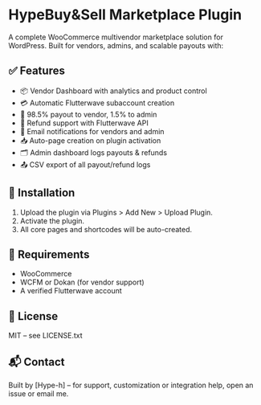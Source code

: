 # HypeBuy&Sell Marketplace Plugin

A complete WooCommerce multivendor marketplace solution for WordPress. Built for vendors, admins, and scalable payouts with:

## ✅ Features

- 📦 Vendor Dashboard with analytics and product control
- 💳 Automatic Flutterwave subaccount creation
- 🔁 98.5% payout to vendor, 1.5% to admin
- 💸 Refund support with Flutterwave API
- 🧾 Email notifications for vendors and admin
- 📥 Auto-page creation on plugin activation
- 🗂️ Admin dashboard logs payouts & refunds
- 📤 CSV export of all payout/refund logs

## 🧩 Installation

1. Upload the plugin via Plugins > Add New > Upload Plugin.
2. Activate the plugin.
3. All core pages and shortcodes will be auto-created.

## 🔐 Requirements

- WooCommerce
- WCFM or Dokan (for vendor support)
- A verified Flutterwave account

## 🧾 License

MIT – see LICENSE.txt

## 📬 Contact

Built by [Hype-h] – for support, customization or integration help, open an issue or email me.
